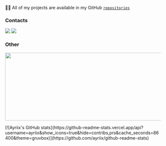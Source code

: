 👨‍💻 All of my projects are available in my GitHub [`repositories`](https://github.com/ayriix?tab=repositories)

<h3 align="left">Contacts</h3>

<p align="left">
  <a href="https://www.vk.com/mcbooster" target="_blank"><img src="https://shields.io/badge/VKONTAKTE-black?logo=vk&style=for-the-badge"/></a>
  <a href="https://t.me/kmtsvg" target="_blank"><img src="https://img.shields.io/badge/Telegram-black?style=for-the-badge&logo=telegram&logoColor=white"/></a>
</p>

<h3 align="left">Other</h3>
<p align="left">
  <img width="800" height="220" src="https://streak-stats.demolab.com?user=ayriix&theme=highcontrast&hide_border=true&border_radius=12&card_width=800">
</p>
[![Ayriix's GitHub stats](https://github-readme-stats.vercel.app/api?username=ayriix&show_icons=true&hide=contribs,prs&cache_seconds=86400&theme=gruvbox)](https://github.com/ayriix/github-readme-stats)
